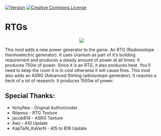[![Version](https://img.shields.io/badge/Rimworld-B18-0E4A9B.svg?style=flat-square)](https://ludeon.com/forums/index.php?topic=25325) <a rel="license" href="http://creativecommons.org/licenses/by-nc-sa/4.0/"><img alt="Creative Commons License" style="border-width:0" src="https://i.creativecommons.org/l/by-nc-sa/4.0/80x15.png" /></a>
# RTGs

<p align="center"><img src="https://i.imgur.com/Ae9Wmbg.png" /></p>

This mod adds a new power generator to the game. An RTG (Radioisotope thermoelectric generator). It uses Uranium as part of it's building requirement and produces a steady amount of power at all times. It produces 750w of power.
Since it is an RTG, it also produces heat. You'll need to keep the room it is in cool otherwise it will cause fires.
This mod also adds an ASRG (Advanced Stirling radioisotope generator). It requires a heck of a lot of research. It produces 1500w of power.

## Special Thanks:
- Itchyflea - Original Author/coder
- Rilamus - RTG Texture
- jacob814 - ASRG Texture
- Aeo - A10 Update
- KapTaiN_KaVerN - A15 to B18 Update
